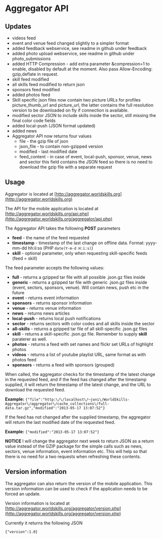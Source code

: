 Aggregator API
===================


Updates
---------
* videos feed
* event and venue feed changed slightly to a simpler format
* added feedback webservice, see readme in github under feedback
* added photo upload webservice, see readme in github under photo_submissions
* added HTTP Compression - add extra parameter &compression=1 to enable, disabled by default at the moment. Also pass Allow-Encoding: gzip,deflate in request.
* skill feed modified
* all skills feed modified to return json
* sponsors feed modified
* added photos feed
* Skill specific json files now contain two picture URLs for profiles picture_thumb_url and picture_url, the latter contains the full resolution version to be downloaded on fly if connection is available.
* modified sector JSON to include skills inside the sector, still missing the final color code fields
* added local-push (JSON format updated)
* added news
* Aggregator API now returns four values
	* file - the gzip file of json
	* json_file - to contain non-gzipped version
	* modified - last modified date
	* feed_content - in case of event, local-push, sponsor, venue, news and sector this field contains the JSON feed so there is no need to download the gzip file with a separate request


Usage
---------

Aggregator is located at [http://aggregator.worldskills.org](http://aggregator.worldskills.org)

The API for the mobile application is located at [http://aggregator.worldskills.org/api.php](http://aggregator.worldskills.org/aggregator/api.php)

The Aggregator API takes the following **POST** parameters

* **feed** - the name of the feed requested
* **timestamp** - timestamp of the last change on offline data. Format: yyyy-mm-dd hh:ii:ss (PHP `date(Y-m-d H:i:s)`)
* **skill** - optional parameter, only when requesting skill-specific feeds (feed = skill)


The feed parameter accepts the following values:

* **full** - returns a gzipped tar file with all possible .json.gz files inside
* **generic** - returns a gzipped tar file with generic .json.gz files inside (event, sectors, sponsors, venue). Will contain news, push etc in the future
* **event** - returns event information
* **sponsors** - returns sponsor information
* **venue** - returns venue information
* **news** - returns news articles
* **local-push** - returns local push notifications
* **sector** - returns sectors with color codes and all skills inside the sector
* **all-skills** - returns a gzipped tar file of all skill-specific .json.gz files
* **skill** - returns a skill-specific .json.gz file. Remember to supply **skill** paraterer as well.
* **photos** - returns a feed with set names and flickr set URLs of highlight photos
* **videos** - returns a list of youtube playlist URL, same format as with photos feed
* **sponsors** - returns a feed with sponsors (grouped)

When called, the aggregator checks for the timestamp of the latest change in the requested feed, and if the feed has changed after the timestamp supplied, it will return the timestamp of the latest change, and the URL to download the requested feed.

**Example:** `{"file":"http:\/\/localhost\/~joni\/WorldSkills-Aggregator\/aggregator\/cache_collections\/full-data.tar.gz","modified":"2013-05-17 13:07:52"}`

If the feed has not changed after the supplied timestamp, the aggregator will return the last modified date of the requested feed.

**Example:** `{"modified":"2013-05-17 13:07:52"}`

**NOTICE** I will change the aggregator next week to return JSON as a return value instead of the GZIP package for the simple calls such as news, sectors, venue information, event information etc. This will help so that there is no need for a two requests when refreshing these contents.


Version information
----------------------

The aggregator can also return the version of the mobile application. This version information can be used to check if the application needs to be forced an update.

Version information is located at [http://aggregator.worldskills.org/aggregator/version.php](http://aggregator.worldskills.org/aggregator/version.php)

Currently it returns the following JSON

`{"version":1.0}`
